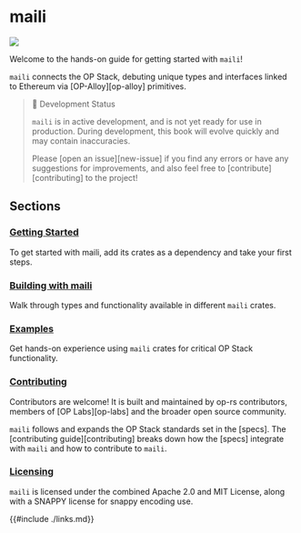 # maili

<a href="https://github.com/op-rs/maili"><img src="https://img.shields.io/github/stars/op-rs/maili"></a>

Welcome to the hands-on guide for getting started with `maili`!

`maili` connects the OP Stack, debuting unique types and interfaces linked to
Ethereum via [OP-Alloy][op-alloy] primitives.

> 📖 Development Status
>
> `maili` is in active development, and is not yet ready for use in production.
> During development, this book will evolve quickly and may contain inaccuracies.
>
> Please [open an issue][new-issue] if you find any errors or have any suggestions for
> improvements, and also feel free to [contribute][contributing] to the project!

## Sections

### [Getting Started](./starting/installation.md)

To get started with maili, add its crates as a dependency and take your first steps.

### [Building with maili](./building/README.md)

Walk through types and functionality available in different `maili` crates.

### [Examples](./examples/README.md)

Get hands-on experience using `maili` crates for critical OP Stack functionality.

### [Contributing](./CONTRIBUTING.md)

Contributors are welcome! It is built and maintained by op-rs contributors,
members of [OP Labs][op-labs] and the broader open source community.

`maili` follows and expands the OP Stack standards set in the [specs].
The [contributing guide][contributing] breaks down how the [specs]
integrate with `maili` and how to contribute to `maili`.

### [Licensing](./LICENSE.md)

`maili` is licensed under the combined Apache 2.0 and MIT License, along
with a SNAPPY license for snappy encoding use.


{{#include ./links.md}}
